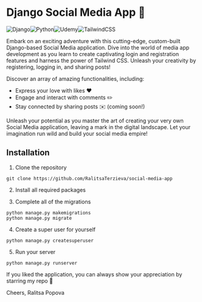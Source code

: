 # Django Social Media App 📱

![Django](https://img.shields.io/badge/django-%23092E20.svg?style=for-the-badge&logo=django&logoColor=white)![Python](https://img.shields.io/badge/python-3670A0?style=for-the-badge&logo=python&logoColor=ffdd54)![Udemy](https://img.shields.io/badge/Udemy-A435F0?style=for-the-badge&logo=Udemy&logoColor=white)![TailwindCSS](https://img.shields.io/badge/tailwindcss-%2338B2AC.svg?style=for-the-badge&logo=tailwind-css&logoColor=white)

Embark on an exciting adventure with this cutting-edge, custom-built Django-based Social Media application. Dive into the world of media app development as you learn to create captivating login and registration features and harness the power of Tailwind CSS. Unleash your creativity by registering, logging in, and sharing posts!

Discover an array of amazing functionalities, including:

* Express your love with likes ❤️
* Engage and interact with comments ✏️
* Stay connected by sharing posts ✉️ (coming soon!)

Unleash your potential as you master the art of creating your very own Social Media application, leaving a mark in the digital landscape. Let your imagination run wild and build your social media empire!


## Installation

1. Clone the repository

```
git clone https://github.com/RalitsaTerzieva/social-media-app
``` 

2. Install all required packages

3. Complete all of the migrations

```
python manage.py makemigrations
python manage.py migrate
```

4. Create a super user for yourself

```
python manage.py createsuperuser
```

5. Run your server

```
python manage.py runserver
```

If you liked the application, you can always show your appreciation by starring my repo 📱

Cheers, Ralitsa Popova
